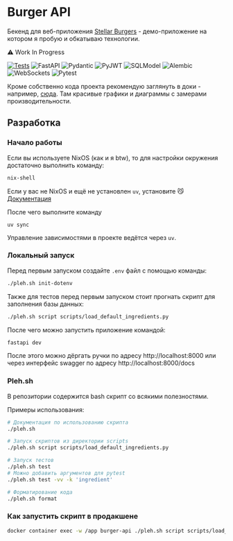 # Burger API

Бекенд для веб-приложения [Stellar Burgers](https://github.com/matthewrv/react-burger) - демо-приложение на котором я пробую и обкатываю технологии.

⚠️ Work In Progress

[![Tests](https://github.com/matthewrv/burger-api/actions/workflows/validation.yaml/badge.svg)](https://github.com/matthewrv/burger-api/actions/workflows/validation.yaml)
![FastAPI](https://img.shields.io/badge/FastAPI-262626?logo=fastapi&logoColor=white&style=flat)
![Pydantic](https://img.shields.io/badge/Pydantic-262626?logo=pydantic&logoColor=white&style=flat)
![PyJWT](https://img.shields.io/badge/pyjwt-262626?logo=jsonwebtokens&logoColor=white&style=flat)
![SQLModel](https://img.shields.io/badge/SQLModel-262626?logo=sqlite&logoColor=white&style=flat)
![Alembic](https://img.shields.io/badge/alembic-262626?logo=alembic&logoColor=white&style=flat)
![WebSockets](https://img.shields.io/badge/websockets-262626?logo=websocket&logoColor=white&style=flat)
![Pytest](https://img.shields.io/badge/PyTest-262626?logo=pytest&logoColor=white&style=flat)

Кроме собственно кода проекта рекомендую заглянуть в доки - например, [сюда](https://github.com/matthewrv/burger-api/blob/main/docs/perfomance_improvments.md). Там красивые графики и диаграммы с замерами производительности.

## Разработка

### Начало работы

Если вы используете NixOS (как и я btw), то для настройки окружения достаточно выполнить команду:

```bash
nix-shell
```

Если у вас не NixOS и ещё не установлен `uv`, установите 😼 [Документация](https://docs.astral.sh/uv/#installation)

После чего выполните команду

```
uv sync
```

Управление зависимостями в проекте ведётся через `uv`.

### Локальный запуск

Перед первым запуском создайте `.env` файл с помощью команды:

```bash
./pleh.sh init-dotenv
```

Также для тестов перед первым запуском стоит прогнать скрипт для заполнения базы данных:

```bash
./pleh.sh script scripts/load_default_ingredients.py
```

После чего можно запустить приложение командой:

```bash
fastapi dev
```

После этого можно дёргать ручки по адресу http://localhost:8000 или через интерфейс swagger по адресу http://localhost:8000/docs

### Pleh.sh

В репозитории содержится bash скрипт со всякими полезностями.

Примеры использования:

```bash
# Документация по использованию скрипта
./pleh.sh

# Запуск скриптов из директории scripts
./pleh.sh script scripts/load_default_ingredients.py

# Запуск тестов
./pleh.sh test
# Можно добавить аргументов для pytest
./pleh.sh test -vv -k 'ingredient'

# Форматирование кода
./pleh.sh format
```

### Как запустить скрипт в продакшене

```bash
docker container exec -w /app burger-api ./pleh.sh script scripts/load_default_ingredients.py
```

